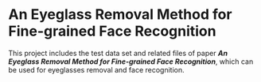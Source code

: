 # An Eyeglass Removal Method for Fine-grained Face Recognition

This project includes the test data set and related files of paper __*An Eyeglass Removal Method for Fine-grained Face Recognition*__, which can be used for eyeglasses removal and face recognition.
